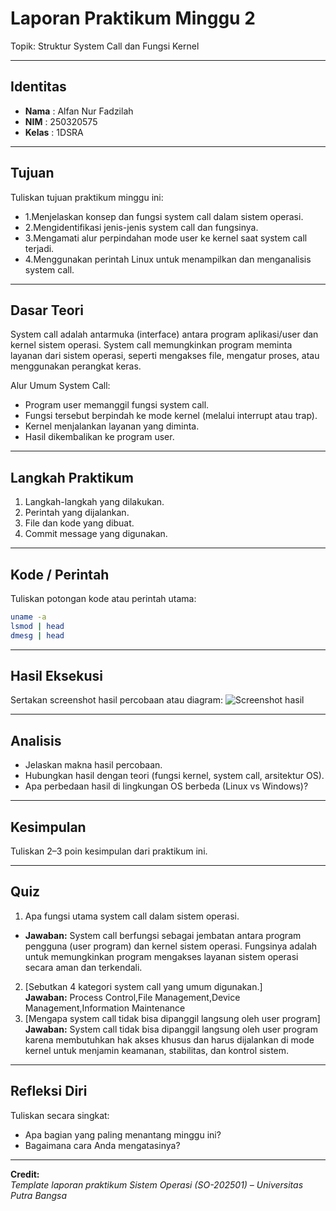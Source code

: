 
# Laporan Praktikum Minggu 2
Topik: Struktur System Call dan Fungsi Kernel

---

## Identitas
- **Nama**  : Alfan Nur Fadzilah  
- **NIM**   : 250320575
- **Kelas** : 1DSRA

---

## Tujuan
Tuliskan tujuan praktikum minggu ini:
- 1.Menjelaskan konsep dan fungsi system call dalam sistem operasi.
- 2.Mengidentifikasi jenis-jenis system call dan fungsinya.
- 3.Mengamati alur perpindahan mode user ke kernel saat system call terjadi.
- 4.Menggunakan perintah Linux untuk menampilkan dan menganalisis system call.

---

## Dasar Teori
System call adalah antarmuka (interface) antara program aplikasi/user dan kernel sistem operasi. System call memungkinkan program meminta layanan dari sistem operasi, seperti mengakses file, mengatur proses, atau menggunakan perangkat keras.

Alur Umum System Call:
- Program user memanggil fungsi system call.
- Fungsi tersebut berpindah ke mode kernel (melalui interrupt atau trap).
- Kernel menjalankan layanan yang diminta.
- Hasil dikembalikan ke program user.

---

## Langkah Praktikum
1. Langkah-langkah yang dilakukan.  
2. Perintah yang dijalankan.  
3. File dan kode yang dibuat.  
4. Commit message yang digunakan.

---

## Kode / Perintah
Tuliskan potongan kode atau perintah utama:
```bash
uname -a
lsmod | head
dmesg | head
```

---

## Hasil Eksekusi
Sertakan screenshot hasil percobaan atau diagram:
![Screenshot hasil](screenshots/example.png)

---

## Analisis
- Jelaskan makna hasil percobaan.  
- Hubungkan hasil dengan teori (fungsi kernel, system call, arsitektur OS).  
- Apa perbedaan hasil di lingkungan OS berbeda (Linux vs Windows)?  

---

## Kesimpulan
Tuliskan 2–3 poin kesimpulan dari praktikum ini.

---

## Quiz
1. Apa fungsi utama system call dalam sistem operasi. 
  - **Jawaban:**  System call berfungsi sebagai jembatan antara program pengguna (user program) dan kernel sistem operasi. Fungsinya adalah untuk memungkinkan program mengakses layanan sistem operasi secara aman dan terkendali.
2. [Sebutkan 4 kategori system call yang umum digunakan.]  
   **Jawaban:**  Process Control,File Management,Device Management,Information Maintenance
3. [Mengapa system call tidak bisa dipanggil langsung oleh user program]  
   **Jawaban:**  System call tidak bisa dipanggil langsung oleh user program karena membutuhkan hak akses khusus dan harus dijalankan di mode kernel untuk menjamin keamanan, stabilitas, dan kontrol sistem.

---

## Refleksi Diri
Tuliskan secara singkat:
- Apa bagian yang paling menantang minggu ini?  
- Bagaimana cara Anda mengatasinya?  

---

**Credit:**  
_Template laporan praktikum Sistem Operasi (SO-202501) – Universitas Putra Bangsa_
